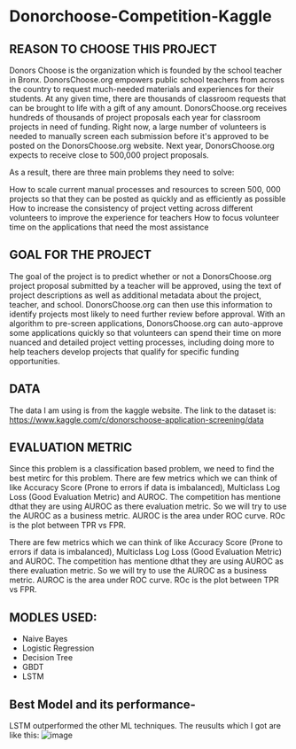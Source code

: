 # Donorchoose-Competition-Kaggle

## REASON TO CHOOSE THIS PROJECT
Donors Choose is the organization which is founded by the school teacher in Bronx. DonorsChoose.org empowers public school teachers from across the country to request much-needed materials and experiences for their students. At any given time, there are thousands of classroom requests that can be brought to life with a gift of any amount. DonorsChoose.org receives hundreds of thousands of project proposals each year for classroom projects in need of funding. Right now, a large number of volunteers is needed to manually screen each submission before it's approved to be posted on the DonorsChoose.org website. Next year, DonorsChoose.org expects to receive close to 500,000 project proposals.

As a result, there are three main problems they need to solve:

How to scale current manual processes and resources to screen 500, 000 projects so that they can be posted as quickly and as efficiently as possible
How to increase the consistency of project vetting across different volunteers to improve the experience for teachers
How to focus volunteer time on the applications that need the most assistance
## GOAL FOR THE PROJECT
The goal of the project is to predict whether or not a DonorsChoose.org project proposal submitted by a teacher will be approved, using the text of project descriptions as well as additional metadata about the project, teacher, and school. DonorsChoose.org can then use this information to identify projects most likely to need further review before approval.
With an algorithm to pre-screen applications, DonorsChoose.org can auto-approve some applications quickly so that volunteers can spend their time on more nuanced and detailed project ​vetting processes, including doing more to help teachers develop projects that qualify for specific funding opportunities.
## DATA
The data I am using is from the kaggle website. The link to the dataset is: https://www.kaggle.com/c/donorschoose-application-screening/data
## EVALUATION METRIC
Since this problem is a classification based problem, we need to find the best metirc for this problem.
There are few metrics which we can think of like Accuracy Score (Prone to errors if data is imbalanced), Multiclass Log Loss (Good Evaluation Metric) and AUROC. The competition has mentione dthat they are using AUROC as there evaluation metric. So we will try to use the AUROC as a business metric. AUROC is the area under ROC curve. ROc is the plot between TPR vs FPR.


There are few metrics which we can think of like Accuracy Score (Prone to errors if data is imbalanced), Multiclass Log Loss (Good Evaluation Metric) and AUROC. The competition has mentione dthat they are using AUROC as there evaluation metric. So we will try to use the AUROC as a business metric. AUROC is the area under ROC curve. ROc is the plot between TPR vs FPR.

## MODLES USED:
* Naive Bayes
* Logistic Regression
* Decision Tree
* GBDT
* LSTM

## Best Model and its performance-
LSTM outperformed the other ML techniques. The reusults which I got are like this:
![image](https://user-images.githubusercontent.com/46114095/107138531-e707cd80-693a-11eb-90ff-d96a8cc2e79d.png)

 

